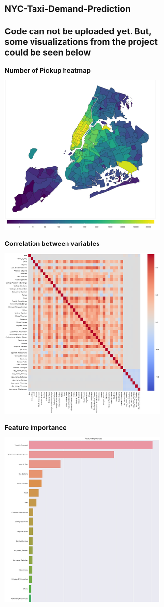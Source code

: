 # NYC-Taxi-Demand-Prediction
# Code can not be uploaded yet. But, some visualizations from the project could be seen below

## Number of Pickup heatmap
<img src="Taxi_plot-2.jpg"/>

## Correlation between variables
<img src="correlation.png"/>

## Feature importance
<img src="feature_imp.jpg"/>
